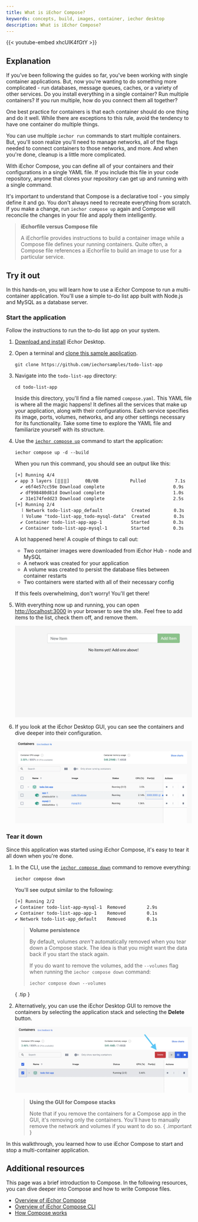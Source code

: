```yaml
---
title: What is iEchor Compose?
keywords: concepts, build, images, container, iechor desktop
description: What is iEchor Compose?
---
```


{{< youtube-embed xhcUIK4fGtY >}}

## Explanation

If you've been following the guides so far, you've been working with single container applications. But, now you're wanting to do something more complicated - run databases, message queues, caches, or a variety of other services. Do you install everything in a single container? Run multiple containers? If you run multiple, how do you connect them all together?

One best practice for containers is that each container should do one thing and do it well. While there are exceptions to this rule, avoid the tendency to have one container do multiple things.

You can use multiple `iechor run` commands to start multiple containers. But, you'll soon realize you'll need to manage networks, all of the flags needed to connect containers to those networks, and more. And when you're done, cleanup is a little more complicated.

With iEchor Compose, you can define all of your containers and their configurations in a single YAML file. If you include this file in your code repository, anyone that clones your repository can get up and running with a single command.

It's important to understand that Compose is a declarative tool - you simply define it and go. You don't always need to recreate everything from scratch. If you make a change, run `iechor compose up` again and Compose will reconcile the changes in your file and apply them intelligently.

> **iEchorfile versus Compose file**
>
> A iEchorfile provides instructions to build a container image while a Compose file defines your running containers. Quite often, a Compose file references a iEchorfile to build an image to use for a particular service.


## Try it out 

In this hands-on, you will learn how to use a iEchor Compose to run a multi-container application. You'll use a simple to-do list app built with Node.js and MySQL as a database server.

### Start the application

Follow the instructions to run the to-do list app on your system.

1. [Download and install](https://www.iechor.com/products/iechor-desktop/) iEchor Desktop.
2. Open a terminal and [clone this sample application](https://github.com/iechorsamples/todo-list-app).

    ```console
    git clone https://github.com/iechorsamples/todo-list-app 
    ```

3. Navigate into the `todo-list-app` directory:

    ```console
    cd todo-list-app
    ```

    Inside this directory, you'll find a file named `compose.yaml`. This YAML file is where all the magic happens! It defines all the services that make up your application, along with their configurations. Each service specifies its image, ports, volumes, networks, and any other settings necessary for its functionality. Take some time to explore the YAML file and familiarize yourself with its structure. 

4. Use the [`iechor compose up`](/reference/cli/iechor/compose/up/) command to start the application:

    ```console
    iechor compose up -d --build
    ```

    When you run this command, you should see an output like this:

    ```console
    [+] Running 4/4
    ✔ app 3 layers [⣿⣿⣿]      0B/0B            Pulled           7.1s
      ✔ e6f4e57cc59e Download complete                          0.9s
      ✔ df998480d81d Download complete                          1.0s
      ✔ 31e174fedd23 Download complete                          2.5s
    [+] Running 2/4
      ⠸ Network todo-list-app_default           Created         0.3s
      ⠸ Volume "todo-list-app_todo-mysql-data"  Created         0.3s
      ✔ Container todo-list-app-app-1           Started         0.3s
      ✔ Container todo-list-app-mysql-1         Started         0.3s
    ```

    A lot happened here! A couple of things to call out:

    - Two container images were downloaded from iEchor Hub - node and MySQL
    - A network was created for your application
    - A volume was created to persist the database files between container restarts
    - Two containers were started with all of their necessary config

    If this feels overwhelming, don't worry! You'll get there!

5. With everything now up and running, you can open [http://localhost:3000](http://localhost:3000) in your browser to see the site. Feel free to add items to the list, check them off, and remove them.

    ![A screenshot of a webpage showing the todo-list application running on port 3000](images/todo-list-app.webp?border=true&w=950&h=400)

6. If you look at the iEchor Desktop GUI, you can see the containers and dive deeper into their configuration.

    ![A screenshot of iEchor Desktop dashboard showing the list of containers running todo-list app](images/todo-list-containers.webp?border=true&w=950&h=400)


### Tear it down

Since this application was started using iEchor Compose, it's easy to tear it all down when you're done.

1. In the CLI, use the [`iechor compose down`](/reference/cli/iechor/compose/down/) command to remove everything:

    ```console
    iechor compose down
    ```

    You'll see output similar to the following:

    ```console
    [+] Running 2/2
    ✔ Container todo-list-app-mysql-1  Removed        2.9s
    ✔ Container todo-list-app-app-1    Removed        0.1s
    ✔ Network todo-list-app_default    Removed        0.1s
    ```

    > **Volume persistence**
    >
    > By default, volumes _aren't_ automatically removed when you tear down a Compose stack. The idea is that you might want the data back if you start the stack again.
    >
    > If you do want to remove the volumes, add the `--volumes` flag when running the `iechor compose down` command:
    >
    > ```console
    > iechor compose down --volumes
    > ```
    { .tip }

2. Alternatively, you can use the iEchor Desktop GUI to remove the containers by selecting the application stack and selecting the **Delete** button.

    ![A screenshot of the iEchor Desktop GUI showing the containers view with an arrow pointing to the "Delete" button](images/todo-list-delete.webp?w=930&h=400)

    > **Using the GUI for Compose stacks**
    >
    > Note that if you remove the containers for a Compose app in the GUI, it's removing only the containers. You'll have to manually remove the network and volumes if you want to do so.
    { .important }

In this walkthrough, you learned how to use iEchor Compose to start and stop a multi-container application.


## Additional resources

This page was a brief introduction to Compose. In the following resources, you can dive deeper into Compose and how to write Compose files.


* [Overview of iEchor Compose](/compose/)
* [Overview of iEchor Compose CLI](/compose/reference/)
* [How Compose works](/compose/compose-application-model/)
